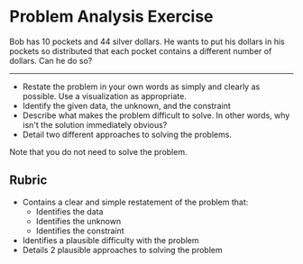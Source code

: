 # Problem Analysis Exercise

Bob has 10 pockets and 44 silver dollars. He wants to put his dollars in his pockets so distributed that each pocket contains a different number of dollars. Can he do so?

---

* Restate the problem in your own words as simply and clearly as possible. Use a visualization as appropriate.
* Identify the given data, the unknown, and the constraint
* Describe what makes the problem difficult to solve. In other words, why isn't the solution immediately obvious?
* Detail two different approaches to solving the problems.

Note that you do not need to solve the problem.

## Rubric

* Contains a clear and simple restatement of the problem that:
  * Identifies the data
  * Identifies the unknown
  * Identifies the constraint
* Identifies a plausible difficulty with the problem
* Details 2 plausible approaches to solving the problem
